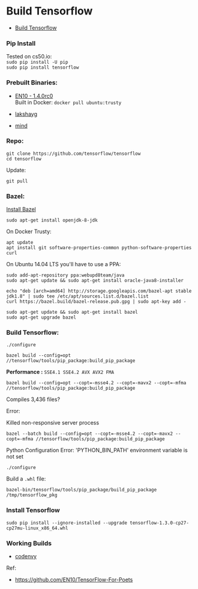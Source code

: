 # Build Tensorflow

* [Build Tensorflow](https://www.tensorflow.org/install/install_sources#clone_the_tensorflow_repository)

### Pip Install
Tested on cs50.io:  
`sudo pip install -U pip`  
`sudo pip install tensorflow`

### Prebuilt Binaries:

* [EN10 - 1.4.0rc0](https://github.com/EN10/BuildTF/blob/master/tensorflow-1.4.0rc0-cp27-none-linux_x86_64.whl)  
Built in Docker: `docker pull ubuntu:trusty`

* [lakshayg](https://github.com/lakshayg/tensorflow-build)

* [mind](https://github.com/mind/wheels)

### Repo:
    
    git clone https://github.com/tensorflow/tensorflow 
    cd tensorflow

Update:

    git pull

### Bazel:

[Install Bazel](https://docs.bazel.build/versions/master/install-ubuntu.html#install-with-installer-ubuntu)

    sudo apt-get install openjdk-8-jdk

On Docker Trusty:

    apt update
    apt install git software-properties-common python-software-properties curl

On Ubuntu 14.04 LTS you'll have to use a PPA:
    
    sudo add-apt-repository ppa:webupd8team/java
    sudo apt-get update && sudo apt-get install oracle-java8-installer

    echo "deb [arch=amd64] http://storage.googleapis.com/bazel-apt stable jdk1.8" | sudo tee /etc/apt/sources.list.d/bazel.list
    curl https://bazel.build/bazel-release.pub.gpg | sudo apt-key add -

    sudo apt-get update && sudo apt-get install bazel
    sudo apt-get upgrade bazel

### Build Tensorflow:

    ./configure

    bazel build --config=opt //tensorflow/tools/pip_package:build_pip_package

**Performance :** `SSE4.1 SSE4.2 AVX AVX2 FMA`  

    bazel build --config=opt --copt=-msse4.2 --copt=-mavx2 --copt=-mfma //tensorflow/tools/pip_package:build_pip_package

Compiles 3,436 files?
    
Error:

Killed non-responsive server process  
    
    bazel --batch build --config=opt --copt=-msse4.2 --copt=-mavx2 --copt=-mfma //tensorflow/tools/pip_package:build_pip_package
    
Python Configuration Error: 'PYTHON_BIN_PATH' environment variable is not set  
    
    ./configure

Build a `.whl` file:
    
    bazel-bin/tensorflow/tools/pip_package/build_pip_package /tmp/tensorflow_pkg

### Install Tensorflow

    sudo pip install --ignore-installed --upgrade tensorflow-1.3.0-cp27-cp27mu-linux_x86_64.whl

### Working Builds

* [codenvy](https://github.com/mind/wheels/releases/download/tf1.3-cpu/tensorflow-1.3.0-cp27-cp27mu-linux_x86_64.whl)

Ref:

* https://github.com/EN10/TensorFlow-For-Poets